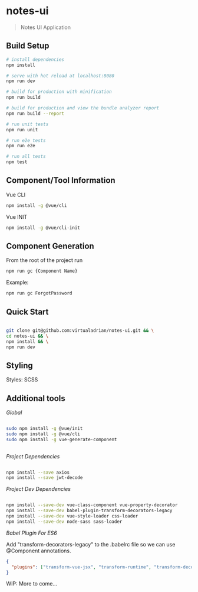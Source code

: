 # notes-ui

> Notes UI Application

## Build Setup

``` bash
# install dependencies
npm install

# serve with hot reload at localhost:8080
npm run dev

# build for production with minification
npm run build

# build for production and view the bundle analyzer report
npm run build --report

# run unit tests
npm run unit

# run e2e tests
npm run e2e

# run all tests
npm test
```


## Component/Tool Information

Vue CLI
``` bash
npm install -g @vue/cli
```

Vue INIT
``` bash
npm install -g @vue/cli-init
```

## Component Generation

From the root of the project run

``` bash
npm run gc {Component Name}

```

Example:

``` bash
npm run gc ForgotPassword

```

## Quick Start

``` bash

git clone git@github.com:virtualadrian/notes-ui.git && \
cd notes-ui && \
npm install && \
npm run dev

```

## Styling

Styles: SCSS


## Additional tools

*Global*
``` bash

sudo npm install -g @vue/init
sudo npm install -g @vue/cli
sudo npm install -g vue-generate-component
 
```

*Project Dependencies*
``` bash

npm install --save axios 
npm install --save jwt-decode 

```


*Project Dev Dependencies*

``` bash

npm install --save-dev vue-class-component vue-property-decorator 
npm install --save-dev babel-plugin-transform-decorators-legacy
npm install --save-dev vue-style-loader css-loader
npm install --save-dev node-sass sass-loader

```

*Babel Plugin For ES6*


Add "transform-decorators-legacy" to the .babelrc file so we can use @Component annotations.

``` json
{
  "plugins": ["transform-vue-jsx", "transform-runtime", "transform-decorators-legacy"]
}  
```


WIP: More to come...
